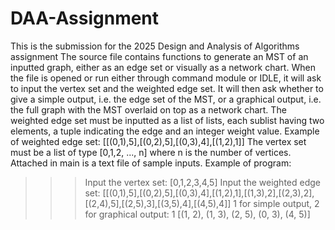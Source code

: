 # DAA-Assignment
This is the submission for the 2025 Design and Analysis of Algorithms assignment
The source file contains functions to generate an MST of an inputted graph, either as an edge set or visually as a network chart.
When the file is opened or run either through command module or IDLE, it will ask to input the vertex set and the weighted edge set. It will then ask whether to give a simple output, i.e. the edge set of the MST, or a graphical output, i.e. the full graph with the MST overlaid on top as a network chart.
The weighted edge set must be inputted as a list of lists, each sublist having two elements, a tuple indicating the edge and an integer weight value.
Example of weighted edge set: [[(0,1),5],[(0,2),5],[(0,3),4],[(1,2),1]]
The vertex set must be a list of type [0,1,2, ..., n] where n is the number of vertices.
Attached in main is a text file of sample inputs.
Example of program:
>>>Input the vertex set: [0,1,2,3,4,5]
>>>Input the weighted edge set: [[(0,1),5],[(0,2),5],[(0,3),4],[(1,2),1],[(1,3),2],[(2,3),2],[(2,4),5],[(2,5),3],[(3,5),4],[(4,5),4]]
>>>1 for simple output, 2 for graphical output: 1
>>>[(1, 2), (1, 3), (2, 5), (0, 3), (4, 5)]
